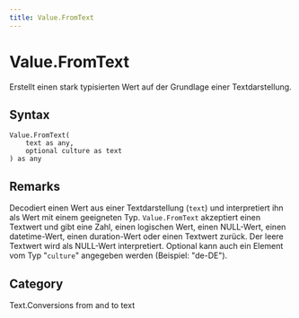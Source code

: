 ```yaml
---
title: Value.FromText
---
```


# Value.FromText


Erstellt einen stark typisierten Wert auf der Grundlage einer Textdarstellung.


## Syntax

```powerquery
Value.FromText(
    text as any,
    optional culture as text
) as any
```


## Remarks

Decodiert einen Wert aus einer Textdarstellung (<code>text</code>) und interpretiert ihn als Wert mit einem geeigneten Typ.    <code>Value.FromText</code> akzeptiert einen Textwert und gibt eine Zahl, einen logischen Wert, einen NULL-Wert, einen datetime-Wert, einen duration-Wert oder einen Textwert zurück. Der leere Textwert wird als NULL-Wert interpretiert.    Optional kann auch ein Element vom Typ "<code>culture</code>" angegeben werden (Beispiel: "de-DE").



## Category
Text.Conversions from and to text
